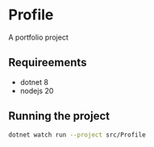 # Profile
A portfolio project

## Requireements

- dotnet 8
- nodejs 20

## Running the project

```sh
dotnet watch run --project src/Profile 
```
